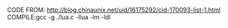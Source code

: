 
CODE FROM:   http://blog.chinaunix.net/uid/16175292/cid-170093-list-1.html
COMPILE:gcc -g ./lua.c -llua -lm -ldl
